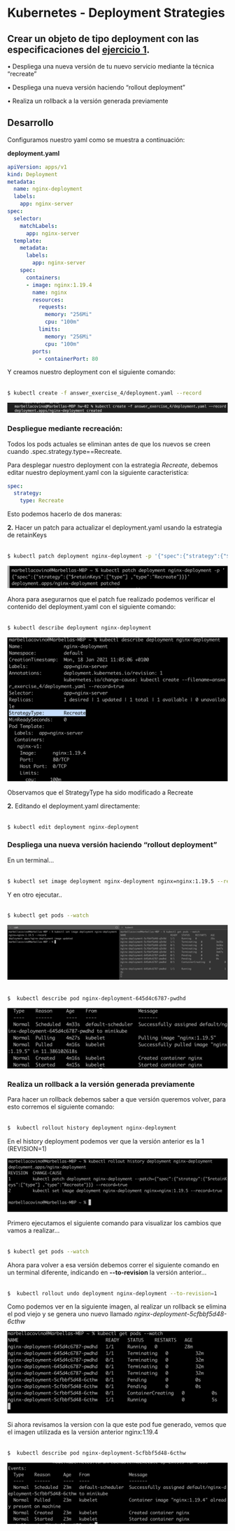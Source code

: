 # Kubernetes - Deployment Strategies
## Crear un objeto de tipo deployment con las especificaciones del [ejercicio 1](https://github.com/marbellacovino/kube-exercises/tree/main/hw-02/answer_exercise_1).

• Despliega una nueva versión de tu nuevo servicio mediante la técnica “recreate”

• Despliega una nueva versión haciendo “rollout deployment”

• Realiza un rollback a la versión generada previamente

## Desarrollo

Configuramos nuestro yaml como se muestra a continuación:

**deployment.yaml**

```yaml
apiVersion: apps/v1
kind: Deployment
metadata:
  name: nginx-deployment
  labels:
    app: nginx-server
spec:
  selector:
    matchLabels:
      app: nginx-server 
  template:
    metadata:
      labels: 
        app: nginx-server
    spec:
      containers:
      - image: nginx:1.19.4
        name: nginx
        resources:
          requests:
            memory: "256Mi"
            cpu: "100m"
          limits:
            memory: "256Mi"
            cpu: "100m"
        ports:
          - containerPort: 80
```

Y creamos nuestro deployment con el siguiente comando:

```sh

$ kubectl create -f answer_exercise_4/deployment.yaml --record

```
![Alt text](https://github.com/marbellacovino/kube-exercises/blob/main/hw-02/images/deployment.png  "Deployment")

### Despliegue mediante recreación:

Todos los pods actuales se eliminan antes de que los nuevos se creen cuando .spec.strategy.type==Recreate.

Para desplegar nuestro deployment con la estrategia _Recreate_, debemos editar nuestro deployment.yaml con la siguiente caracteristíca:

```yaml
spec:
  strategy:
    type: Recreate
```

Esto podemos hacerlo de dos maneras:

**2.**  Hacer un patch para actualizar el deployment.yaml usando la estrategia de retainKeys

```sh

$ kubectl patch deployment nginx-deployment -p '{"spec":{"strategy":{"$retainKeys":["type"] ,"type":"Recreate"}}}' --record

```

![Alt text](https://github.com/marbellacovino/kube-exercises/blob/main/hw-02/images/deploymentRecreate1.0.png  "DeploymentRecreatePatch")

Ahora para asegurarnos que el patch fue realizado podemos verificar el contenido del deployment.yaml con el siguiente comando:

```sh

$ kubectl describe deployment nginx-deployment 

```

![Alt text](https://github.com/marbellacovino/kube-exercises/blob/main/hw-02/images/deploymentRecreate1.1.png  "DeploymentRecreatePatch")

Observamos que el StrategyType ha sido modificado a Recreate

**2.** Editando el deployment.yaml directamente:

```sh

$ kubectl edit deployment nginx-deployment

```

### Despliega una nueva versión haciendo “rollout deployment”

En un terminal...

```sh

$ kubectl set image deployment nginx-deployment nginx=nginx:1.19.5 --record

```
Y en otro ejecutar..

```sh

$ kubectl get pods --watch

```
![Alt text](https://github.com/marbellacovino/kube-exercises/blob/main/hw-02/images/rolloutDeployment1.0.png  "rolloutDeployment")

```sh

$  kubectl describe pod nginx-deployment-645d4c6787-pwdhd

```

![Alt text](https://github.com/marbellacovino/kube-exercises/blob/main/hw-02/images/rolloutDeployment1.1.png  "rolloutDeployment")




### Realiza un rollback a la versión generada previamente

Para hacer un rollback debemos saber a que versión queremos volver, para esto corremos el siguiente comando:

```sh

$  kubectl rollout history deployment nginx-deployment

```
En el history deployment podemos ver que la versión anterior es la 1 (REVISION=1)

![Alt text](https://github.com/marbellacovino/kube-exercises/blob/main/hw-02/images/rolloutDeployment1.3.png  "rolloutDeployment")

Primero ejecutamos el siguiente comando para visualizar los cambios que vamos a realizar...

```sh

$ kubectl get pods --watch

```
Ahora para volver a esa versión debemos correr el siguiente comando en un terminal diferente, indicando en **--to-revision** la versión anterior...

```sh

$  kubectl rollout undo deployment nginx-deployment --to-revision=1

```
Como podemos ver en la siguiente imagen, al realizar un rollback se elimina el pod viejo y se genera uno nuevo llamado _nginx-deployment-5cfbbf5d48-6cthw_

![Alt text](https://github.com/marbellacovino/kube-exercises/blob/main/hw-02/images/rollbackDeployment1.0.png  "rolloutDeployment")

Si ahora revisamos la version con la que este pod fue generado, vemos que el imagen utilizada es la versión anterior nginx:1.19.4

```sh

$  kubectl describe pod nginx-deployment-5cfbbf5d48-6cthw

```
![Alt text](https://github.com/marbellacovino/kube-exercises/blob/main/hw-02/images/rollbackDeployment1.2.png  "rolloutDeployment")

